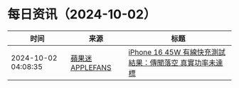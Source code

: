 ﻿# 每日资讯（2024-10-02）

|时间|来源|标题|
|---|---|---|
|2024-10-02 04:08:35|[蘋果迷 APPLEFANS](https://applefans.today/feed/)|[iPhone 16 45W 有線快充測試結果：傳聞落空 真實功率未達標](https://applefans.today/2024-10-iphone-16-pro-max-charging-test/)|
